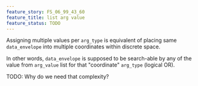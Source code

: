 ```yaml
---
feature_story: FS_06_99_43_60
feature_title: list arg value
feature_status: TODO
---
```


Assigning multiple values per `arg_type` is equivalent of placing same `data_envelope`
into multiple coordinates within discrete space.

In other words, `data_envelope` is supposed to be search-able by any of the value from `arg_value` list
for that "coordinate" `arg_type` (logical OR).

TODO: Why do we need that complexity?
